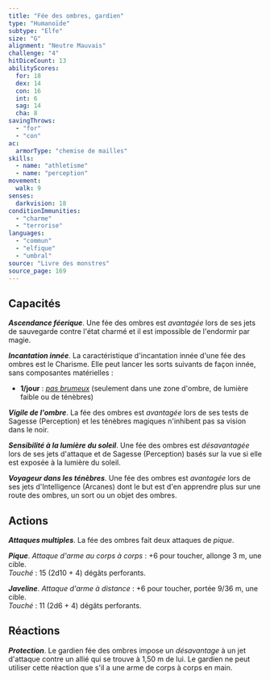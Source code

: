 ```yaml
---
title: "Fée des ombres, gardien"
type: "Humanoïde"
subtype: "Elfe"
size: "G"
alignment: "Neutre Mauvais"
challenge: "4"
hitDiceCount: 13
abilityScores:
  for: 18
  dex: 14
  con: 16
  int: 6
  sag: 14
  cha: 8
savingThrows:
  - "for"
  - "con"
ac:
  armorType: "chemise de mailles"
skills:
  - name: "athletisme"
  - name: "perception"
movement:
  walk: 9
senses:
  darkvision: 18
conditionImmunities:
  - "charme"
  - "terrorise"
languages:
  - "commun"
  - "elfique"
  - "umbral"
source: "Livre des monstres"
source_page: 169
---
```

## Capacités
_**Ascendance féerique**_. Une fée des ombres est _avantagée_ lors de ses jets de sauvegarde contre l'état charmé et il est impossible de l'endormir par magie.

_**Incantation innée**_. La caractéristique d'incantation innée d'une fée des ombres est le Charisme. Elle peut lancer les sorts suivants de façon innée, sans composantes matérielles :
* **1/jour** : [_pas brumeux_](/grimoire/pas-brumeux/) (seulement dans une zone d'ombre, de lumière faible ou de ténèbres)

_**Vigile de l'ombre**_. La fée des ombres est _avantagée_ lors de ses tests de Sagesse (Perception) et les ténèbres magiques n'inhibent pas sa vision dans le noir.

_**Sensibilité à la lumière du soleil**_. Une fée des ombres est _désavantagée_ lors de ses jets d'attaque et de Sagesse (Perception) basés sur la vue si elle est exposée à la lumière du soleil.

_**Voyageur dans les ténèbres**_. Une fée des ombres est _avantagée_ lors de ses jets d'Intelligence (Arcanes) dont le but est d'en apprendre plus sur une route des ombres, un sort ou un objet des ombres.

## Actions
_**Attaques multiples**_. La fée des ombres fait deux attaques de _pique_.

_**Pique**_. _Attaque d'arme au corps à corps_ : +6 pour toucher, allonge 3 m, une cible.  
_Touché_ : 15 (2d10 + 4) dégâts perforants.

_**Javeline**_. _Attaque d'arme à distance_ : +6 pour toucher, portée 9/36 m, une cible.  
_Touché_ : 11 (2d6 + 4) dégâts perforants.

## Réactions
_**Protection**_. Le gardien fée des ombres impose un _désavantage_ à un jet d'attaque contre un allié qui se trouve à 1,50 m de lui. Le gardien ne peut utiliser cette réaction que s'il a une arme de corps à corps en main.
